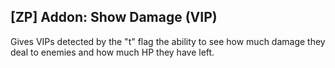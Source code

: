 ## [ZP] Addon: Show Damage (VIP)

Gives VIPs detected by the "t" flag the ability to see how much damage they deal to enemies and how much HP they have left.